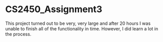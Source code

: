 # CS2450_Assignment3

This project turned out to be very, very large and after 20 hours I was unable to finish all
of the functionality in time.  However, I did learn a lot in the process.
